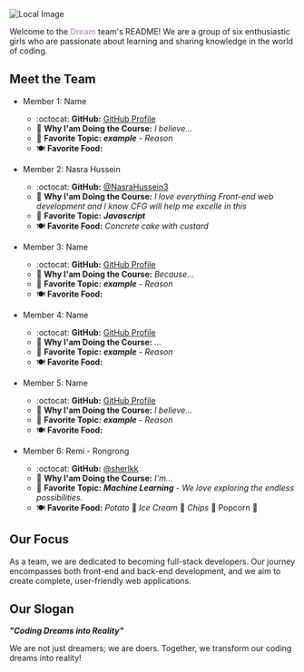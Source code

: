 ![Local Image](./images/dream-cover.jpg)

Welcome to the <span style="color: #c5a2c9;">**Dream**</span> team's README! We are a group of six enthusiastic girls who are passionate about learning and sharing knowledge in the world of coding.

## Meet the Team

- Member 1: Name
  - :octocat: **GitHub:** [GitHub Profile](URL)
  - :thought_balloon: **Why I'am Doing the Course:** *I believe...*
  - :star2: **Favorite Topic:** ***example*** - *Reason*
  - :plate_with_cutlery: **Favorite Food:** 

- Member 2: Nasra Hussein
  - :octocat: **GitHub:** [@NasraHussein3](https://github.com/NasraHussein3)
  - :thought_balloon: **Why I'am Doing the Course:** *I love everything Front-end web development and I know CFG will help me excelle in this*
  - :star2: **Favorite Topic:** ***Javascript*** 
  - :plate_with_cutlery: **Favorite Food:** *Concrete cake with custard*

- Member 3: Name
  - :octocat: **GitHub:** [GitHub Profile](URL)
  - :thought_balloon: **Why I'am Doing the Course:** *Because...*
  - :star2: **Favorite Topic:** ***example*** - *Reason*
  - :plate_with_cutlery: **Favorite Food:**

- Member 4: Name
  - :octocat: **GitHub:** [GitHub Profile](URL)
  - :thought_balloon: **Why I'am Doing the Course:** *...*
  - :star2: **Favorite Topic:** ***example*** - *Reason*
  - :plate_with_cutlery: **Favorite Food:** 

- Member 5: Name
  - :octocat: **GitHub:** [GitHub Profile](URL)
  - :thought_balloon: **Why I'am Doing the Course:** *I believe...*
  - :star2: **Favorite Topic:** ***example*** - *Reason*
  - :plate_with_cutlery: **Favorite Food:**

- Member 6: Remi - Rongrong
  - :octocat: **GitHub:** [@sherlkk](https://github.com/sherlkk)
  - :thought_balloon: **Why I'am Doing the Course:** *I'm...*
  - :star2: **Favorite Topic:** ***Machine Learning*** - *We love exploring the endless possibilities.*
  - :plate_with_cutlery: **Favorite Food:** *Potato* :potato: *Ice Cream* :ice_cream: *Chips* :fries: Popcorn :popcorn:

## Our Focus

As a team, we are dedicated to becoming full-stack developers. Our journey encompasses both front-end and back-end development, and we aim to create complete, user-friendly web applications.

## Our Slogan

***"Coding Dreams into Reality"***

We are not just dreamers; we are doers. Together, we transform our coding dreams into reality!

